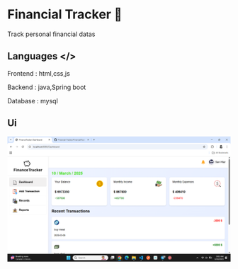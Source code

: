 
# Financial Tracker 🤑

Track personal financial datas


## Languages </>

Frontend  : html,css,js

Backend  : java,Spring boot

Database : mysql

## Ui

![Result Image](image/dashboard.png)
